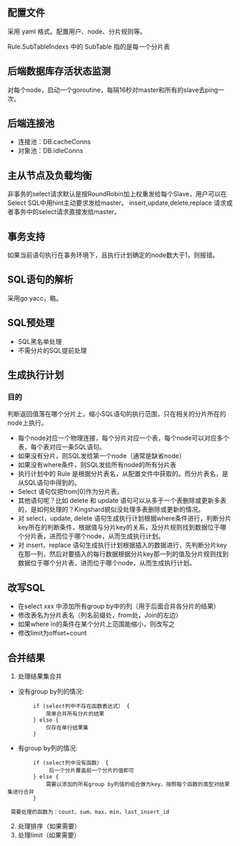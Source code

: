 ## 配置文件    
    
采用 yaml 格式。配置用户、node、分片规则等。
    
Rule.SubTableIndexs 中的 SubTable 指的是每一个分片表

## 后端数据库存活状态监测

对每个node，启动一个goroutine，每隔16秒对master和所有的slave去ping一次。

## 后端连接池

* 连接池：DB.cacheConns
* 对象池：DB.idleConns

## 主从节点及负载均衡

非事务的select请求默认是按RoundRobin加上权重发给每个Slave，用户可以在Select SQL中用hint主动要求发给master。
insert,update,delete,replace 请求或者事务中的select请求直接发给master。

## 事务支持

如果当前语句执行在事务环境下，且执行计划确定的node数大于1，则报错。

## SQL语句的解析

采用go yacc，略。

## SQL预处理

* SQL黑名单处理
* 不需分片的SQL提前处理

## 生成执行计划

### 目的
    
判断返回值落在哪个分片上，缩小SQL语句的执行范围，只在相关的分片所在的node上执行。

* 每个node对应一个物理连接，每个分片对应一个表，每个node可以对应多个表，每个表对应一条SQL语句。
* 如果没有分片，则SQL发给第一个node（通常是缺省node）
* 如果没有where条件，则SQL发给所有node的所有分片表
* 执行计划中的 Rule 是根据分片表名，从配置文件中获取的。而分片表名，是从SQL语句中得到的。
 * Select 语句仅把from[0]作为分片表。
 * 其他语句呢？比如 delete 和 update 语句可以从多于一个表删除或更新多表的，是如何处理的？Kingshard貌似没处理多表删除或更新的情况。
* 对 select，update, delete 语句生成执行计划根据where条件进行，判断分片key所在的判断条件，根据值与分片key的关系，及分片规则找到数据位于哪个分片表，进而位于哪个node，从而生成执行计划。
* 对 insert，replace 语句生成执行计划根据插入的数据进行，先判断分片key在那一列，然后对要插入的每行数据根据分片key那一列的值及分片规则找到数据位于哪个分片表，进而位于哪个node，从而生成执行计划。
 
## 改写SQL
+ 在select xxx 中添加所有group by中的列（用于后面合并各分片的结果）
+ 修改表名为分片表名（列名前缀处，from处，Join的左边）
+ 如果where in的条件在某个分片上范围能缩小，则改写之
+ 修改limit为offset+count

## 合并结果
1. 处理结果集合并
    
 * 没有group by列的情况:
```
        if (select列中不存在函数表达式） {
            简单合并所有分片的结果
        } else {
            仅存在单行结果集
        }
```
 * 有group by列的情况:
```
        if (select列中没有函数） {
             后一个分片覆盖前一个分片的值即可
        } else {
            需要以添加的所有group by列值的组合做为key，按照每个函数的类型对结果集进行合并
        }
```
     需要处理的函数为：count，sum，max，min，last_insert_id 
    
2. 处理排序（如果需要）
3. 处理limit（如果需要）